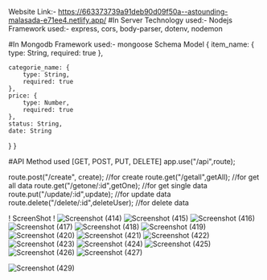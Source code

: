 Website Link:- https://663373739a91deb90d09f50a--astounding-malasada-e71ee4.netlify.app/
#In Server
Technology used:- Nodejs
Framework used:- express, cors, body-parser, dotenv, nodemon

#In Mongodb
Framework used:- mongoose
Schema Model {
   item_name: {
        type: String,
        required: true
    },

    categorie_name: {
        type: String,
        required: true
    },
    price: {
        type: Number,
        required: true
    },
    status: String,
    date: String
}
}

#API
Method used [GET, POST, PUT, DELETE]
app.use("/api",route);

route.post("/create", create);  //for create
route.get("/getall",getAll);     //for get all data
route.get("/getone/:id",getOne);  //for get single data
route.put("/update/:id",update);  //for update data
route.delete("/delete/:id",deleteUser);  //for delete data

! ScreenShot !
![Screenshot (414)](https://github.com/prabhatkumar99/crud_mern_app/assets/70852706/d4891f5b-e186-4702-bdd4-bac399c85e4d)
![Screenshot (415)](https://github.com/prabhatkumar99/crud_mern_app/assets/70852706/4581f221-568e-4fac-a4d5-2e039c6f7216)
![Screenshot (416)](https://github.com/prabhatkumar99/crud_mern_app/assets/70852706/ec29c08f-864b-4a33-b12d-bff8b8b11000)
![Screenshot (417)](https://github.com/prabhatkumar99/crud_mern_app/assets/70852706/eded1abc-1c79-4b04-8d22-3362b60eeb6c)
![Screenshot (418)](https://github.com/prabhatkumar99/crud_mern_app/assets/70852706/99ea328f-a110-44c1-98df-71d893dc2ea3)
![Screenshot (419)](https://github.com/prabhatkumar99/crud_mern_app/assets/70852706/7325d614-c820-4eca-ab22-952c83788a13)
![Screenshot (420)](https://github.com/prabhatkumar99/crud_mern_app/assets/70852706/f7cbc34c-75a4-46cf-9e6e-6d647c8c43c6)
![Screenshot (421)](https://github.com/prabhatkumar99/crud_mern_app/assets/70852706/33cd6c2c-280d-4db0-9200-4d20ddc8ac6d)
![Screenshot (422)](https://github.com/prabhatkumar99/crud_mern_app/assets/70852706/ecb43646-1213-4f4b-babb-9c7eb2113c1b)
![Screenshot (423)](https://github.com/prabhatkumar99/crud_mern_app/assets/70852706/6007345b-c15f-43fd-8f98-953243e6883c)
![Screenshot (424)](https://github.com/prabhatkumar99/crud_mern_app/assets/70852706/a74cfb68-e8ea-423e-9ea0-92bae7d6fb58)
![Screenshot (425)](https://github.com/prabhatkumar99/crud_mern_app/assets/70852706/8dfb5051-1d9f-402f-b525-8f666ca60e39)
![Screenshot (426)](https://github.com/prabhatkumar99/crud_mern_app/assets/70852706/7c088d9b-3947-4dff-83e9-b40d3f03b2f2)
![Screenshot (427)](https://github.com/prabhatkumar99/crud_mern_app/assets/70852706/12385c0e-df48-4c2d-b0d1-fb04e7b7b500)





![Screenshot (429)](https://github.com/prabhatkumar99/crud_mern_app/assets/70852706/5046d540-fdcf-4fe9-aa03-45dbc38f934b)

